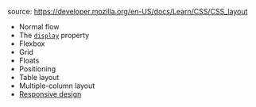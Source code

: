 source: https://developer.mozilla.org/en-US/docs/Learn/CSS/CSS_layout

- Normal flow
- The [`display`](https://developer.mozilla.org/en-US/docs/Web/CSS/display) property
- Flexbox
- Grid
- Floats
- Positioning
- Table layout
- Multiple-column layout
- [Responsive design](https://developer.mozilla.org/en-US/docs/Learn/CSS/CSS_layout/Responsive_Design)



